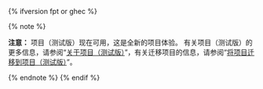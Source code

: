{% ifversion fpt or ghec %}

{% note %}

**注意：** 项目（测试版）现在可用，这是全新的项目体验。 有关项目（测试版）的更多信息，请参阅“[关于项目（测试版）](/issues/trying-out-the-new-projects-experience/about-projects)”，有关迁移项目的信息，请参阅“[将项目迁移到项目（测试版）](/issues/trying-out-the-new-projects-experience/migrating-your-project)”。

{% endnote %}
{% endif %}
